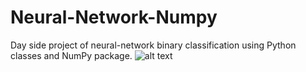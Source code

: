 # Neural-Network-Numpy
Day side project of neural-network binary classification using Python classes and NumPy package. 
![alt text](https://github.com/mlpotter/Neural-Network-Numpy/math.PNG)
